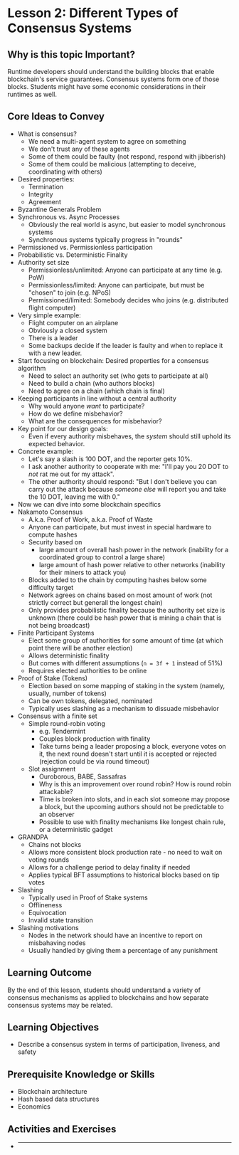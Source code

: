 # Lesson 2: Different Types of Consensus Systems

## Why is this topic Important?

Runtime developers should understand the building blocks that enable blockchain's service guarantees. Consensus systems form one of those blocks. Students might have some economic considerations in their runtimes as well.

## Core Ideas to Convey

- What is consensus?
  - We need a multi-agent system to agree on something
  - We don't trust any of these agents
  - Some of them could be faulty (not respond, respond with jibberish)
  - Some of them could be malicious (attempting to deceive, coordinating with others)
- Desired properties:
  - Termination
  - Integrity
  - Agreement
- Byzantine Generals Problem
- Synchronous vs. Async Processes
  - Obviously the real world is async, but easier to model synchronous systems
  - Synchronous systems typically progress in "rounds"
- Permissioned vs. Permissionless participation
- Probabilistic vs. Deterministic Finality
- Authority set size
  - Permissionless/unlimited: Anyone can participate at any time (e.g. PoW)
  - Permissionless/limited: Anyone can participate, but must be "chosen" to join (e.g. NPoS)
  - Permissioned/limited: Somebody decides who joins (e.g. distributed flight computer)
- Very simple example:
  - Flight computer on an airplane
  - Obviously a closed system
  - There is a leader
  - Some backups decide if the leader is faulty and when to replace it with a new leader.
- Start focusing on blockchain: Desired properties for a consensus algorithm
  - Need to select an authority set (who gets to participate at all)
  - Need to build a chain (who authors blocks)
  - Need to agree on a chain (which chain is final)
- Keeping participants in line without a central authority
  - Why would anyone _want_ to participate?
  - How do we define misbehavior?
  - What are the consequences for misbehavior?
- Key point for our design goals:
  - Even if every authority misbehaves, the _system_ should still uphold its expected behavior.
- Concrete example:
  - Let's say a slash is 100 DOT, and the reporter gets 10%.
  - I ask another authority to cooperate with me: "I'll pay you 20 DOT to _not_ rat me out for my attack".
  - The other authority should respond: "But I don't believe you can carry out the attack because _someone else_ will report you and take the 10 DOT, leaving me with 0."
- Now we can dive into some blockchain specifics
- Nakamoto Consensus
  - A.k.a. Proof of Work, a.k.a. Proof of Waste
  - Anyone can participate, but must invest in special hardware to compute hashes
  - Security based on
    - large amount of overall hash power in the network (inability for a coordinated group to control a large share)
    - large amount of hash power relative to other networks (inability for their miners to attack you)
  - Blocks added to the chain by computing hashes below some difficulty target
  - Network agrees on chains based on most amount of work (not strictly correct but generall the longest chain)
  - Only provides probabilistic finality because the authority set size is unknown (there could be hash power that is mining a chain that is not being broadcast)
- Finite Participant Systems
  - Elect some group of authorities for some amount of time (at which point there will be another election)
  - Allows deterministic finality
  - But comes with different assumptions (`n = 3f + 1` instead of 51%)
  - Requires elected authorities to be online
- Proof of Stake (Tokens)
  - Election based on some mapping of staking in the system (namely, usually, number of tokens)
  - Can be own tokens, delegated, nominated
  - Typically uses slashing as a mechanism to dissuade misbehavior
- Consensus with a finite set
  - Simple round-robin voting
    - e.g. Tendermint
    - Couples block production with finality
    - Take turns being a leader proposing a block, everyone votes on it, the next round doesn't start until it is accepted or rejected (rejection could be via round timeout)
  - Slot assignment
    - Ouroborous, BABE, Sassafras
    - Why is this an improvement over round robin? How is round robin attackable?
    - Time is broken into slots, and in each slot someone may propose a block, but the upcoming authors should not be predictable to an observer
    - Possible to use with finality mechanisms like longest chain rule, or a deterministic gadget
- GRANDPA
  - Chains not blocks
  - Allows more consistent block production rate - no need to wait on voting rounds
  - Allows for a challenge period to delay finality if needed
  - Applies typical BFT assumptions to historical blocks based on tip votes
- Slashing
  - Typically used in Proof of Stake systems
  - Offlineness
  - Equivocation
  - Invalid state transition
- Slashing motivations
  - Nodes in the network should have an incentive to report on misbahaving nodes
  - Usually handled by giving them a percentage of any punishment

## Learning Outcome

By the end of this lesson, students should understand a variety of consensus mechanisms as applied to blockchains and how separate consensus systems may be related.

## Learning Objectives

- Describe a consensus system in terms of participation, liveness, and safety

## Prerequisite Knowledge or Skills

- Blockchain architecture
- Hash based data structures
- Economics

## Activities and Exercises

- ***
